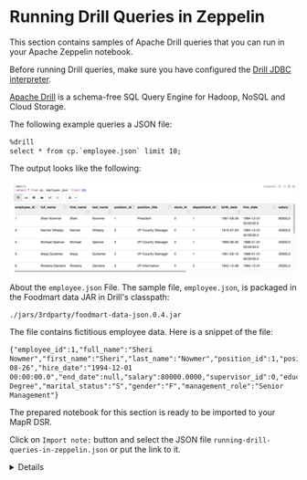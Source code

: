 # Running Drill Queries in Zeppelin

This section contains samples of Apache Drill queries that you can run in your Apache Zeppelin notebook.

Before running Drill queries, make sure you have configured the [Drill JDBC interpreter](https://mapr.com/docs/61/Zeppelin/ConfigureJDBCInterpreter.html#concept_b5l_xdk_qbb__section_o3n_c2k_qbb).

[Apache Drill](https://drill.apache.org/) is a schema-free SQL Query Engine for Hadoop, NoSQL and Cloud Storage.


The following example queries a JSON file:

```
%drill
select * from cp.`employee.json` limit 10;
```
The output looks like the following:

![Output drill query](images/drill-output.png)


About the `employee.json` File. The sample file, `employee.json`, is packaged in the Foodmart data JAR in Drill's classpath:

```
./jars/3rdparty/foodmart-data-json.0.4.jar
```

The file contains fictitious employee data. Here is a snippet of the file:

```
{"employee_id":1,"full_name":"Sheri Nowmer","first_name":"Sheri","last_name":"Nowmer","position_id":1,"position_title":"President","store_id":0,"department_id":1,"birth_date":"1961-08-26","hire_date":"1994-12-01 00:00:00.0","end_date":null,"salary":80000.0000,"supervisor_id":0,"education_level":"Graduate Degree","marital_status":"S","gender":"F","management_role":"Senior Management"}
```

The prepared notebook for this section is ready to be imported to your MapR DSR. 

Click on `Import note:` button and select the JSON file `running-drill-queries-in-zeppelin.json` or put the link to it. 

<details> 
  <summary>Details</summary>
  
![Import Zeppelin notebook](doc/tutorials/images/zeppelin-import.png)

</details> 